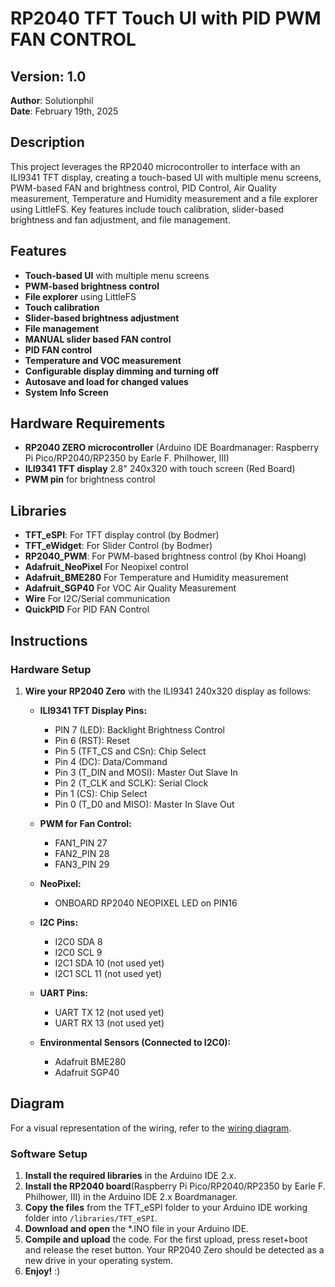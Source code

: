 # RP2040 TFT Touch UI with PID PWM FAN CONTROL

## Version: 1.0
**Author**: Solutionphil  
**Date**: February 19th, 2025

## Description
This project leverages the RP2040 microcontroller to interface with an ILI9341 TFT display, creating a touch-based UI with multiple menu screens, PWM-based FAN and brightness control, PID Control, Air Quality measurement, Temperature and Humidity measurement and a file explorer using LittleFS. Key features include touch calibration, slider-based brightness and fan adjustment, and file management.

## Features
- **Touch-based UI** with multiple menu screens
- **PWM-based brightness control**
- **File explorer** using LittleFS
- **Touch calibration**
- **Slider-based brightness adjustment**
- **File management**
- **MANUAL slider based FAN control**
- **PID FAN control**
- **Temperature and VOC measurement**
- **Configurable display dimming and turning off**
- **Autosave and load for changed values**
- **System Info Screen**

## Hardware Requirements
- **RP2040 ZERO microcontroller** (Arduino IDE Boardmanager: Raspberry Pi Pico/RP2040/RP2350 by Earle F. Philhower, III)
- **ILI9341 TFT display** 2.8" 240x320 with touch screen (Red Board)
- **PWM pin** for brightness control

## Libraries
- **TFT_eSPI**: For TFT display control (by Bodmer)
- **TFT_eWidget**: For Slider Control (by Bodmer)
- **RP2040_PWM**: For PWM-based brightness control (by Khoi Hoang)
- **Adafruit_NeoPixel** For Neopixel control
- **Adafruit_BME280** For Temperature and Humidity measurement
- **Adafruit_SGP40** For VOC Air Quality Measurement
- **Wire** For I2C/Serial communication
- **QuickPID** For PID FAN Control

## Instructions

### Hardware Setup
1. **Wire your RP2040 Zero** with the ILI9341 240x320 display as follows:

    - **ILI9341 TFT Display Pins:**
        - PIN 7 (LED): Backlight Brightness Control 
        - Pin 6 (RST): Reset
        - Pin 5 (TFT_CS and CSn): Chip Select
        - Pin 4 (DC): Data/Command
        - Pin 3 (T_DIN and MOSI): Master Out Slave In
        - Pin 2 (T_CLK and SCLK): Serial Clock
        - Pin 1 (CS): Chip Select
        - Pin 0 (T_D0 and MISO): Master In Slave Out

    - **PWM for Fan Control:**
        - FAN1_PIN 27
        - FAN2_PIN 28
        - FAN3_PIN 29

    - **NeoPixel:**
        - ONBOARD RP2040 NEOPIXEL LED on PIN16

    - **I2C Pins:**
        - I2C0 SDA 8
        - I2C0 SCL 9
        - I2C1 SDA 10 (not used yet)
        - I2C1 SCL 11 (not used yet)

    - **UART Pins:**
        - UART TX 12 (not used yet)
        - UART RX 13 (not used yet)

    - **Environmental Sensors (Connected to I2C0):**
        - Adafruit BME280
        - Adafruit SGP40

## Diagram
For a visual representation of the wiring, refer to the [wiring diagram](https://www.mermaidchart.com/raw/80084e9d-4179-43a7-a02a-414e01cb094a?theme=light&version=v0.1&format=svg).

### Software Setup
1. **Install the required libraries** in the Arduino IDE 2.x.
2. **Install the RP2040 board**(Raspberry Pi Pico/RP2040/RP2350 by Earle F. Philhower, III) in the Arduino IDE 2.x Boardmanager.
3. **Copy the files** from the TFT_eSPI folder to your Arduino IDE working folder into `/libraries/TFT_eSPI`.
4. **Download and open** the *.INO file in your Arduino IDE.
5. **Compile and upload** the code. For the first upload, press reset+boot and release the reset button. Your RP2040 Zero should be detected as a new drive in your operating system.
6. **Enjoy!** :)
